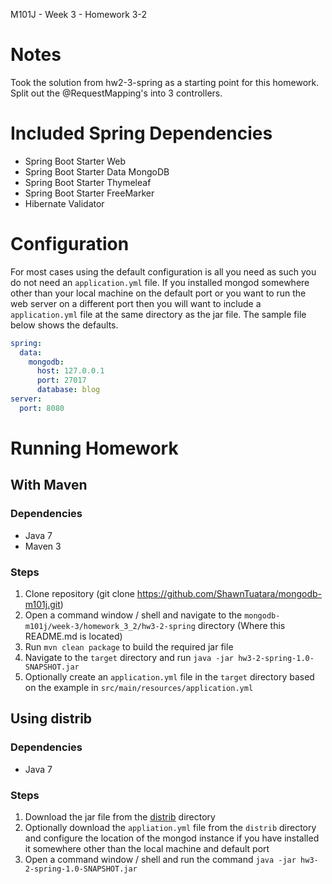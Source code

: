 M101J - Week 3 - Homework 3-2

# Notes
Took the solution from hw2-3-spring as a starting point for this homework. Split out the @RequestMapping's into 3 controllers.

# Included Spring Dependencies
- Spring Boot Starter Web
- Spring Boot Starter Data MongoDB
- Spring Boot Starter Thymeleaf
- Spring Boot Starter FreeMarker
- Hibernate Validator

# Configuration
For most cases using the default configuration is all you need as such you do not need an `application.yml` file. If you installed mongod somewhere other than your local machine on the default port or you want to run the web server on a different port then you will want to include a `application.yml` file at the same directory as the jar file. The sample file below shows the defaults.

```yaml
spring:
  data:
    mongodb:
      host: 127.0.0.1
      port: 27017
      database: blog
server:
  port: 8080
```

# Running Homework
## With Maven
### Dependencies
- Java 7
- Maven 3

### Steps
1. Clone repository (git clone https://github.com/ShawnTuatara/mongodb-m101j.git)
1. Open a command window / shell and navigate to the `mongodb-m101j/week-3/homework_3_2/hw3-2-spring` directory (Where this README.md is located)
1. Run `mvn clean package` to build the required jar file
1. Navigate to the `target` directory and run `java -jar hw3-2-spring-1.0-SNAPSHOT.jar`
  1. Optionally create an `application.yml` file in the `target` directory based on the example in `src/main/resources/application.yml`

## Using distrib
### Dependencies
- Java 7

### Steps
1. Download the jar file from the [distrib](https://github.com/ShawnTuatara/mongodb-m101j/tree/master/week-3/homework_3_2/hw3-2-spring/distrib) directory
  1. Optionally download the `appliation.yml` file from the `distrib` directory and configure the location of the mongod instance if you have installed it somewhere other than the local machine and default port
1. Open a command window / shell and run the command `java -jar hw3-2-spring-1.0-SNAPSHOT.jar`